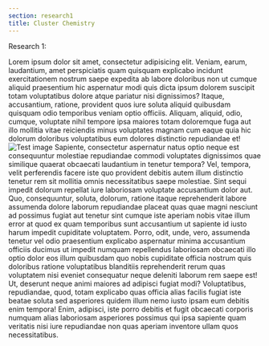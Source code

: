 ```yaml
---
section: research1
title: Cluster Chemistry
---
```


Research 1:

Lorem ipsum dolor sit amet, consectetur adipisicing elit. Veniam, earum, laudantium, amet perspiciatis quam quisquam explicabo incidunt exercitationem nostrum saepe expedita ab labore doloribus non ut cumque aliquid praesentium hic aspernatur modi quis dicta ipsum dolorem suscipit totam voluptatibus dolore atque pariatur nisi dignissimos? Itaque, accusantium, ratione, provident quos iure soluta aliquid quibusdam quisquam odio temporibus veniam optio officiis. Aliquam, aliquid, odio, cumque, voluptate nihil tempore ipsa maiores totam doloremque fuga aut illo mollitia vitae reiciendis minus voluptates magnam cum eaque quia hic dolorum doloribus voluptatibus eum dolores distinctio repudiandae et! ![Test image](http://placehold.it/300x500)
Sapiente, consectetur aspernatur natus optio neque est consequuntur molestiae repudiandae commodi voluptates dignissimos quae similique quaerat obcaecati laudantium in tenetur tempora? Vel, tempora, velit perferendis facere iste quo provident debitis autem illum distinctio tenetur rem sit mollitia omnis necessitatibus saepe molestiae. Sint sequi impedit dolorum repellat iure laboriosam voluptate accusantium dolor aut. Quo, consequuntur, soluta, dolorum, ratione itaque reprehenderit labore assumenda dolore laborum repudiandae placeat quas quae magni nesciunt ad possimus fugiat aut tenetur sint cumque iste aperiam nobis vitae illum error at quod ex quam temporibus sunt accusantium ut sapiente id iusto harum impedit cupiditate voluptatem. Porro, odit, unde, vero, assumenda tenetur vel odio praesentium explicabo aspernatur minima accusantium officiis ducimus ut impedit numquam repellendus laboriosam obcaecati illo optio dolor eos illum quibusdam quo nobis cupiditate officia nostrum quis doloribus ratione voluptatibus blanditiis reprehenderit rerum quas voluptatem nisi eveniet consequatur neque deleniti laborum rem saepe est! Ut, deserunt neque animi maiores ad adipisci fugiat modi? Voluptatibus, repudiandae, quod, totam explicabo quas officia alias facilis fugiat iste beatae soluta sed asperiores quidem illum nemo iusto ipsam eum debitis enim tempora! Enim, adipisci, iste porro debitis et fugit obcaecati corporis numquam alias laboriosam asperiores possimus qui ipsa sapiente quam veritatis nisi iure repudiandae non quas aperiam inventore ullam quos necessitatibus.